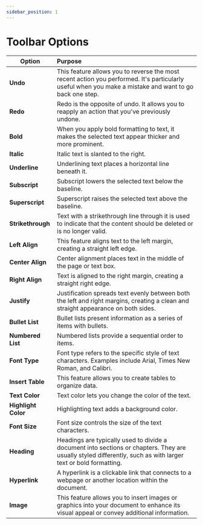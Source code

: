 ```yaml
---
sidebar_position: 1
---
```


# Toolbar Options

| Option              | Purpose                                                                                                                                                       |
| ------------------- | :------------------------------------------------------------------------------------------------------------------------------------------------------------ |
| **Undo**            | This feature allows you to reverse the most recent action you performed. It's particularly useful when you make a mistake and want to go back one step.       |
| **Redo**            | Redo is the opposite of undo. It allows you to reapply an action that you've previously undone.                                                               |
| **Bold**            | When you apply bold formatting to text, it makes the selected text appear thicker and more prominent.                                                         |
| **Italic**          | Italic text is slanted to the right.                                                                                                                          |
| **Underline**       | Underlining text places a horizontal line beneath it.                                                                                                         |
| **Subscript**       | Subscript lowers the selected text below the baseline.                                                                                                        |
| **Superscript**     | Superscript raises the selected text above the baseline.                                                                                                      |
| **Strikethrough**   | Text with a strikethrough line through it is used to indicate that the content should be deleted or is no longer valid.                                       |
| **Left Align**      | This feature aligns text to the left margin, creating a straight left edge.                                                                                   |
| **Center Align**    | Center alignment places text in the middle of the page or text box.                                                                                           |
| **Right Align**     | Text is aligned to the right margin, creating a straight right edge.                                                                                          |
| **Justify**         | Justification spreads text evenly between both the left and right margins, creating a clean and straight appearance on both sides.                            |
| **Bullet List**     | Bullet lists present information as a series of items with bullets.                                                                                           |
| **Numbered List**   | Numbered lists provide a sequential order to items.                                                                                                           |
| **Font Type**       | Font type refers to the specific style of text characters. Examples include Arial, Times New Roman, and Calibri.                                              |
| **Insert Table**    | This feature allows you to create tables to organize data.                                                                                                    |
| **Text Color**      | Text color lets you change the color of the text.                                                                                                             |
| **Highlight Color** | Highlighting text adds a background color.                                                                                                                    |
| **Font Size**       | Font size controls the size of the text characters.                                                                                                           |
| **Heading**         | Headings are typically used to divide a document into sections or chapters. They are usually styled differently, such as with larger text or bold formatting. |
| **Hyperlink**       | A hyperlink is a clickable link that connects to a webpage or another location within the document.                                                           |
| **Image**           | This feature allows you to insert images or graphics into your document to enhance its visual appeal or convey additional information.                        |
